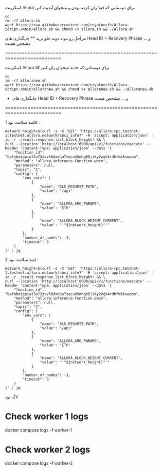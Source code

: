 اسکریپت Allora برای دوستانی که قبلا ران کرده بودن و میخوان آپدیت کنن
```
cd
rm -rf allora.sh 
wget https://raw.githubusercontent.com/cryptoneth/Allora-Script-/main/allora.sh && chmod +x allora.sh && ./allora.sh
```
مراحل رو دونه دونه جلو برید 
** جایگذاری های Head ID + Recovery Phrase و ... مشخص هست


==========================================================================

اسکریپت Allora برای دوستانی که جدید میخوان ران کنن کلا 

```
cd
rm -rf alloranew.sh 
wget https://raw.githubusercontent.com/cryptoneth/Allora-Script-/main/alloranew.sh && chmod +x alloranew.sh && ./alloranew.sh
```
* جایگذاری های Head ID + Recovery Phrase و ... مشخص هست

==========================================================================

کامند سلامت نود 1 : 
```
network_height=$(curl -s -X 'GET' 'https://allora-rpc.testnet-1.testnet.allora.network/abci_info?' -H 'accept: application/json' | jq -r .result.response.last_block_height) && \
curl --location 'http://localhost:6000/api/v1/functions/execute' --header 'Content-Type: application/json' --data '{
    "function_id": "bafybeigpiwl3o73zvvl6dxdqu7zqcub5mhg65jiky2xqb4rdhfmikswzqm",
    "method": "allora-inference-function.wasm",
    "parameters": null,
    "topic": "1",
    "config": {
        "env_vars": [
            {
                "name": "BLS_REQUEST_PATH",
                "value": "/api"
            },
            {
                "name": "ALLORA_ARG_PARAMS",
                "value": "ETH"
            },
            {
                "name": "ALLORA_BLOCK_HEIGHT_CURRENT",
                "value": "'"${network_height}"'"
            }
        ],
        "number_of_nodes": -1,
        "timeout": 3
    }
}' | jq
```

امند سلامت نود 2 : 

```
network_height=$(curl -s -X 'GET' 'https://allora-rpc.testnet-1.testnet.allora.network/abci_info?' -H 'accept: application/json' | jq -r .result.response.last_block_height) && \
curl --location 'http://localhost:6000/api/v1/functions/execute' --header 'Content-Type: application/json' --data '{
    "function_id": "bafybeigpiwl3o73zvvl6dxdqu7zqcub5mhg65jiky2xqb4rdhfmikswzqm",
    "method": "allora-inference-function.wasm",
    "parameters": null,
    "topic": "2",
    "config": {
        "env_vars": [
            {
                "name": "BLS_REQUEST_PATH",
                "value": "/api"
            },
            {
                "name": "ALLORA_ARG_PARAMS",
                "value": "ETH"
            },
            {
                "name": "ALLORA_BLOCK_HEIGHT_CURRENT",
                "value": "'"${network_height}"'"
            }
        ],
        "number_of_nodes": -1,
        "timeout": 3
    }
}' | jq
```


لاگ نود 

# Check worker 1 logs
docker compose logs -f worker-1

# Check worker 2 logs
docker compose logs -f worker-2

